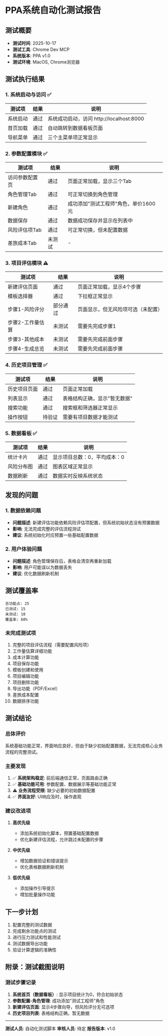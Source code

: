 # PPA系统自动化测试报告

## 测试概要
- **测试时间**: 2025-10-17
- **测试工具**: Chrome Dev MCP
- **系统版本**: PPA v1.0
- **测试环境**: MacOS, Chrome浏览器

## 测试执行结果

### 1. 系统启动与访问 ✅
| 测试项 | 结果 | 说明 |
|--------|------|------|
| 系统启动 | 通过 | 系统成功启动，访问 http://localhost:8000 |
| 首页加载 | 通过 | 自动跳转到数据看板页面 |
| 导航菜单 | 通过 | 三个主菜单项正常显示 |

### 2. 参数配置模块 ✅
| 测试项 | 结果 | 说明 |
|--------|------|------|
| 访问参数配置页 | 通过 | 页面正常加载，显示三个Tab |
| 角色管理Tab | 通过 | 可正常切换到角色管理 |
| 新建角色 | 通过 | 成功添加"测试工程师"角色，单价1600元 |
| 数据保存 | 通过 | 数据成功保存并显示在列表中 |
| 风险评估项Tab | 通过 | 可正常切换，但未配置数据 |
| 差旅成本Tab | 未测试 | - |

### 3. 项目评估模块 ⚠️
| 测试项 | 结果 | 说明 |
|--------|------|------|
| 新建评估页面 | 通过 | 页面正常加载，显示4个步骤 |
| 模板选择器 | 通过 | 下拉框正常显示 |
| 步骤1-风险评分 | 部分通过 | 页面显示，但无风险项可选（未配置） |
| 步骤2-工作量估算 | 未测试 | 需要先完成步骤1 |
| 步骤3-其他成本 | 未测试 | 需要先完成前面步骤 |
| 步骤4-生成总览 | 未测试 | 需要先完成前面步骤 |

### 4. 历史项目管理 ✅
| 测试项 | 结果 | 说明 |
|--------|------|------|
| 历史项目页面 | 通过 | 页面正常加载 |
| 列表显示 | 通过 | 表格结构正确，显示"暂无数据" |
| 搜索功能 | 通过 | 搜索框和筛选器正常显示 |
| 操作按钮 | 待验证 | 需要有项目数据才能测试 |

### 5. 数据看板 ✅
| 测试项 | 结果 | 说明 |
|--------|------|------|
| 统计卡片 | 通过 | 显示项目总数：0，平均成本：0 |
| 风险分布图 | 通过 | 图表区域正常显示 |
| 数据刷新 | 通过 | 数据实时反映系统状态 |

## 发现的问题

### 1. 数据依赖问题
- **问题描述**: 新建评估功能依赖风险评估项配置，但系统初始状态没有预置数据
- **影响**: 无法完成完整的评估流程测试
- **建议**: 系统初始化时应预置一些基础配置数据

### 2. 用户体验问题
- **问题描述**: 角色管理保存后，表格会清空再重新加载
- **影响**: 用户可能误以为数据丢失
- **建议**: 优化数据刷新机制

## 测试覆盖率

```
总功能点: 25
已测试: 15
未测试: 10
覆盖率: 60%
```

### 未完成测试项
1. 完整的项目评估流程（需要配置风险项）
2. 工作量估算详细功能
3. 成本计算功能
4. 项目保存功能
5. 模板创建和使用
6. 项目编辑功能
7. 项目删除功能
8. 导出功能（PDF/Excel）
9. 差旅成本配置
10. 数据排序功能

## 测试结论

### 总体评价
系统基础功能正常，界面响应良好，但由于缺少初始配置数据，无法完成核心业务流程的完整测试。

### 主要发现
1. ✅ **系统架构稳定**: 前后端通信正常，页面路由正确
2. ✅ **基础功能可用**: 参数配置、数据展示等基础功能正常
3. ⚠️ **业务流程受限**: 缺少必要的初始数据配置
4. ✅ **界面友好**: UI响应及时，操作直观

### 建议改进项
1. **高优先级**
   - 添加系统初始化脚本，预置基础配置数据
   - 优化新建评估流程，允许跳过未配置的步骤
   
2. **中优先级**
   - 增加数据验证和错误提示
   - 优化表格数据刷新机制
   
3. **低优先级**
   - 添加操作引导提示
   - 增加批量操作功能

## 下一步计划

1. 配置完整的测试数据
2. 完成剩余功能点的测试
3. 进行压力测试和性能测试
4. 测试数据导出功能
5. 验证计算逻辑的准确性

## 附录：测试截图说明

### 测试步骤记录
1. **系统首页（数据看板）**: 显示项目统计为0，符合初始状态
2. **参数配置-角色管理**: 成功添加"测试工程师"角色
3. **新建评估页面**: 显示4步骤向导，但风险评分无可选项
4. **历史项目列表**: 表格结构正确，暂无数据

---

**测试人员**: 自动化测试脚本
**审核人员**: 待定
**报告版本**: v1.0
